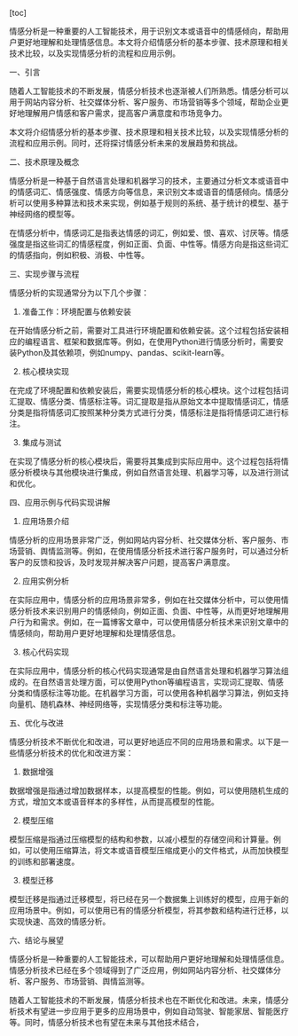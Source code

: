 
[toc]                    
                
                
情感分析是一种重要的人工智能技术，用于识别文本或语音中的情感倾向，帮助用户更好地理解和处理情感信息。本文将介绍情感分析的基本步骤、技术原理和相关技术比较，以及实现情感分析的流程和应用示例。

一、引言

随着人工智能技术的不断发展，情感分析技术也逐渐被人们所熟悉。情感分析可以用于网站内容分析、社交媒体分析、客户服务、市场营销等多个领域，帮助企业更好地理解用户情感和客户需求，提高客户满意度和市场竞争力。

本文将介绍情感分析的基本步骤、技术原理和相关技术比较，以及实现情感分析的流程和应用示例。同时，还将探讨情感分析未来的发展趋势和挑战。

二、技术原理及概念

情感分析是一种基于自然语言处理和机器学习的技术，主要通过分析文本或语音中的情感词汇、情感强度、情感方向等信息，来识别文本或语音的情感倾向。情感分析可以使用多种算法和技术来实现，例如基于规则的系统、基于统计的模型、基于神经网络的模型等。

在情感分析中，情感词汇是指表达情感的词汇，例如爱、恨、喜欢、讨厌等。情感强度是指这些词汇的情感程度，例如正面、负面、中性等。情感方向是指这些词汇的情感指向，例如积极、消极、中性等。

三、实现步骤与流程

情感分析的实现通常分为以下几个步骤：

1. 准备工作：环境配置与依赖安装

在开始情感分析之前，需要对工具进行环境配置和依赖安装。这个过程包括安装相应的编程语言、框架和数据库等。例如，在使用Python进行情感分析时，需要安装Python及其依赖项，例如numpy、pandas、scikit-learn等。

2. 核心模块实现

在完成了环境配置和依赖安装后，需要实现情感分析的核心模块。这个过程包括词汇提取、情感分类、情感标注等。词汇提取是指从原始文本中提取情感词汇，情感分类是指将情感词汇按照某种分类方式进行分类，情感标注是指将情感词汇进行标注。

3. 集成与测试

在实现了情感分析的核心模块后，需要将其集成到实际应用中。这个过程包括将情感分析模块与其他模块进行集成，例如自然语言处理、机器学习等，以及进行测试和优化。

四、应用示例与代码实现讲解

1. 应用场景介绍

情感分析的应用场景非常广泛，例如网站内容分析、社交媒体分析、客户服务、市场营销、舆情监测等。例如，在使用情感分析技术进行客户服务时，可以通过分析客户的反馈和投诉，及时发现并解决客户问题，提高客户满意度。

2. 应用实例分析

在实际应用中，情感分析的应用场景非常多，例如在社交媒体分析中，可以使用情感分析技术来识别用户的情感倾向，例如正面、负面、中性等，从而更好地理解用户行为和需求。例如，在一篇博客文章中，可以使用情感分析技术来识别文章中的情感倾向，帮助用户更好地理解和处理情感信息。

3. 核心代码实现

在实际应用中，情感分析的核心代码实现通常是由自然语言处理和机器学习算法组成的。在自然语言处理方面，可以使用Python等编程语言，实现词汇提取、情感分类和情感标注等功能。在机器学习方面，可以使用各种机器学习算法，例如支持向量机、随机森林、神经网络等，实现情感分类和标注等功能。

五、优化与改进

情感分析技术不断优化和改进，可以更好地适应不同的应用场景和需求。以下是一些情感分析技术的优化和改进方案：

1. 数据增强

数据增强是指通过增加数据样本，以提高模型的性能。例如，可以使用随机生成的方式，增加文本或语音样本的多样性，从而提高模型的性能。

2. 模型压缩

模型压缩是指通过压缩模型的结构和参数，以减小模型的存储空间和计算量。例如，可以使用压缩算法，将文本或语音模型压缩成更小的文件格式，从而加快模型的训练和部署速度。

3. 模型迁移

模型迁移是指通过迁移模型，将已经在另一个数据集上训练好的模型，应用于新的应用场景中。例如，可以使用已有的情感分析模型，将其参数和结构进行迁移，以实现快速、高效的情感分析。

六、结论与展望

情感分析是一种重要的人工智能技术，可以帮助用户更好地理解和处理情感信息。情感分析技术已经在多个领域得到了广泛应用，例如网站内容分析、社交媒体分析、客户服务、市场营销、舆情监测等。

随着人工智能技术的不断发展，情感分析技术也在不断优化和改进。未来，情感分析技术有望进一步应用于更多的应用场景中，例如自动驾驶、智能家居、智能医疗等。同时，情感分析技术也有望在未来与其他技术结合，

